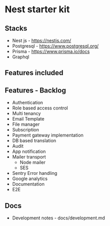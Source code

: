 # Nest starter kit 

## Stacks 
- Nest js - https://nestjs.com/
- Postgresql - https://www.postgresql.org/
- Prisma - https://www.prisma.io/docs
- Graphql 

## Features included 

## Features - Backlog 
- Authentication 
- Role based access control 
- Multi tenancy
- Email Template 
- File manager 
- Subscription 
- Payment gateway implementation 
- DB based translation 
- Audit 
- App notification 
- Mailer transport 
  - Node mailer 
  - SES 
- Sentry Error handling 
- Google analytics 
- Documentation 
- E2E

## Docs 
- Development notes - docs/development.md